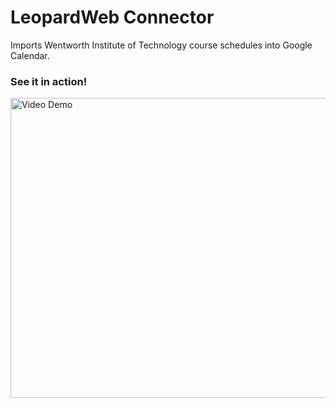 # LeopardWeb Connector
Imports Wentworth Institute of Technology course schedules into Google Calendar.

### See it in action!
<a href="https://vimeo.com/227171169"><img src="https://raw.githubusercontent.com/sudiamanj/leopardweb-connector/master/images/demo.png" alt="Video Demo" width="800" height="480"></a>
